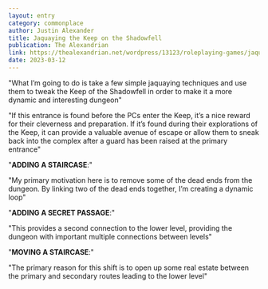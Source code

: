 ```yaml
---
layout: entry
category: commonplace
author: Justin Alexander
title: Jaquaying the Keep on the Shadowfell
publication: The Alexandrian
link: https://thealexandrian.net/wordpress/13123/roleplaying-games/jaquaying-the-dungeon-part-4-jaquaying-the-keep-on-the-shadowfell
date: 2023-03-12
---
```


"What I’m going to do is take a few simple jaquaying techniques and use them to tweak the Keep of the Shadowfell in order to make it a more dynamic and interesting dungeon"

"If this entrance is found before the PCs enter the Keep, it’s a nice reward for their cleverness and preparation. If it’s found during their explorations of the Keep, it can provide a valuable avenue of escape or allow them to sneak back into the complex after a guard has been raised at the primary entrance"

"**ADDING A STAIRCASE**:"

"My primary motivation here is to remove some of the dead ends from the dungeon. By linking two of the dead ends together, I’m creating a dynamic loop"

"**ADDING A SECRET PASSAGE**:"

"This provides a second connection to the lower level, providing the dungeon with important multiple connections between levels"

"**MOVING A STAIRCASE**:"

"The primary reason for this shift is to open up some real estate between the primary and secondary routes leading to the lower level"
